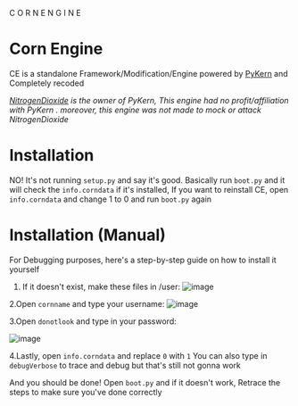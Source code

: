 C O R N  E N G I N E
 
 
# Corn Engine
CE is a standalone Framework/Modification/Engine powered by [PyKern](https://github.com/Kiffolisk/pykern) and Completely recoded

*[NitrogenDioxide](https://github.com/Kiffolisk) is the owner of PyKern, This engine had no profit/affiliation with PyKern .
moreover, this engine was not made to mock or attack NitrogenDioxide*
# Installation
NO! It's not running ```setup.py``` and say it's good.
Basically run ```boot.py``` and it will check the ```info.corndata``` if it's installed,
If you want to reinstall CE, open ```info.corndata``` and change 1 to 0 and run ```boot.py``` again
# Installation (Manual)
For Debugging purposes, here's a step-by-step guide on how to install it yourself

1. If it doesn't exist, make these files in /user:
![image](https://user-images.githubusercontent.com/86628069/147412314-29edb19a-47b3-4e10-94b9-b17b8ba4c40e.png)

2.Open ```cornname``` and type your username:
![image](https://user-images.githubusercontent.com/86628069/147412387-e1e066b5-b691-4769-ad35-e6114ce3dc32.png)

3.Open ```donotlook``` and type in your password:

![image](https://user-images.githubusercontent.com/86628069/147412415-c5160f4f-055e-4a8d-903c-19d39e7feaf6.png)

4.Lastly, open ```info.corndata``` and replace ```0``` with `1`
You can also type in ```debugVerbose``` to trace and debug but that's still not gonna work

And you should be done! Open `boot.py` and if it doesn't work, Retrace the steps to make sure you've done correctly

